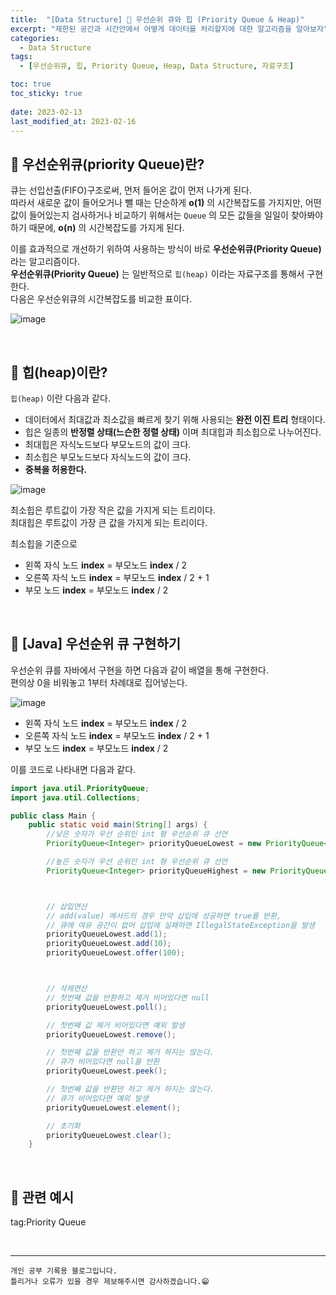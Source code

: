 ```yaml
---
title:  "[Data Structure] 📂 우선순위 큐와 힙 (Priority Queue & Heap)"
excerpt: "제한된 공간과 시간안에서 어떻게 데이터를 처리할지에 대한 알고리즘을 알아보자"
categories:
  - Data Structure
tags:
  - [우선순위큐, 힙, Priority Queue, Heap, Data Structure, 자료구조]

toc: true
toc_sticky: true
 
date: 2023-02-13
last_modified_at: 2023-02-16
---
```


## 📘 우선순위큐(priority Queue)란?

큐는 선입선출(FIFO)구조로써, 먼저 들어온 값이 먼저 나가게 된다.  
따라서 새로운 값이 들어오거나 뺄 때는 단순하게 **o(1)** 의 시간복잡도를 가지지만, 어떤 값이 들어있는지 검사하거나 비교하기 위해서는 `Queue` 의 모든 값들을 일일이 찾아봐야 하기 때문에, **o(n)** 의 시간복잡도를 가지게 된다.  

이를 효과적으로 개선하기 위하여 사용하는 방식이 바로 **우선순위큐(Priority Queue)** 라는 알고리즘이다.  
**우선순위큐(Priority Queue)** 는 일반적으로 `힙(heap)` 이라는 자료구조를 통해서 구현한다.  
다음은 우선순위큐의 시간복잡도를 비교한 표이다.  

![image](https://user-images.githubusercontent.com/37824506/218364641-d9c1cb3b-9a20-479a-adc8-1cbbfa0f0719.png)

<br>

## 📖 힙(heap)이란?

`힙(heap)` 이란 다음과 같다.  

 - 데이터에서 최대값과 최소값을 빠르게 찾기 위해 사용되는 **완전 이진 트리** 형태이다.
 - 힙은 일종의 **반정렬 상태(느슨한 정렬 상태)** 이며 최대힙과 최소힙으로 나누어진다.
 - 최대힙은 자식노드보다 부모노드의 값이 크다.
 - 최소힙은 부모노드보다 자식노드의 값이 크다.
 - **중복을 허용한다.**

![image](https://user-images.githubusercontent.com/37824506/218364297-cc5d3f78-8622-43aa-b532-6fb9cde78af2.png)

최소힙은 루트값이 가장 작은 값을 가지게 되는 트리이다.  
최대힙은 루트값이 가장 큰 값을 가지게 되는 트리이다.  

최소힙을 기준으로 

 - 왼쪽 자식 노드 **index** = 부모노드 **index** / 2
 - 오른쪽 자식 노드 **index** = 부모노드 **index** / 2 + 1
 - 부모 노드 **index** = 부모노드 **index** / 2  

<br>

## 📖 [Java] 우선순위 큐 구현하기

우선순위 큐를 자바에서 구현을 하면 다음과 같이 배열을 통해 구현한다.  
편의상 0을 비워놓고 1부터 차례대로 집어넣는다.  

![image](https://user-images.githubusercontent.com/37824506/218365585-c24f2b9e-8c9f-4e07-8ee7-3065962efea3.png)

 - 왼쪽 자식 노드 **index** = 부모노드 **index** / 2
 - 오른쪽 자식 노드 **index** = 부모노드 **index** / 2 + 1
 - 부모 노드 **index** = 부모노드 **index** / 2  

이를 코드로 나타내면 다음과 같다.  

```java
import java.util.PriorityQueue;
import java.util.Collections;

public class Main {
    public static void main(String[] args) {
        //낮은 숫자가 우선 순위인 int 형 우선순위 큐 선언
        PriorityQueue<Integer> priorityQueueLowest = new PriorityQueue<>();

        //높은 숫자가 우선 순위인 int 형 우선순위 큐 선언
        PriorityQueue<Integer> priorityQueueHighest = new PriorityQueue<>(Collections.reverseOrder());



        // 삽입연산
        // add(value) 메서드의 경우 만약 삽입에 성공하면 true를 반환, 
        // 큐에 여유 공간이 없어 삽입에 실패하면 IllegalStateException을 발생
        priorityQueueLowest.add(1);
        priorityQueueLowest.add(10);
        priorityQueueLowest.offer(100);



        // 삭제연산
        // 첫번째 값을 반환하고 제거 비어있다면 null
        priorityQueueLowest.poll();

        // 첫번째 값 제거 비어있다면 예외 발생
        priorityQueueLowest.remove(); 

        // 첫번째 값을 반환만 하고 제거 하지는 않는다.
        // 큐가 비어있다면 null을 반환
        priorityQueueLowest.peek();

        // 첫번째 값을 반환만 하고 제거 하지는 않는다.
        // 큐가 비어있다면 예외 발생
        priorityQueueLowest.element();

        // 초기화
        priorityQueueLowest.clear();   
    }
```

<br>

## 🔗 관련 예시


tag:Priority Queue


<br>


***
    개인 공부 기록용 블로그입니다.
    틀리거나 오류가 있을 경우 제보해주시면 감사하겠습니다.😁